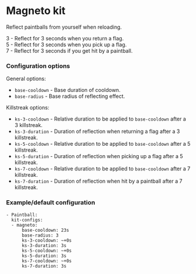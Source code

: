 # Magneto kit
Reflect paintballs from yourself when reloading.

3 - Reflect for 3 seconds when you return a flag. \
5 - Reflect for 3 seconds when you pick up a flag. \
7 - Reflect for 3 seconds if you get hit by a paintball.

### Configuration options
General options:
- `base-cooldown` - Base duration of cooldown.
- `base-radius` - Base radius of reflecting effect.

Killstreak options:
- `ks-3-cooldown` - Relative duration to be applied to `base-cooldown` after a 3 killstreak.
- `ks-3-duration` - Duration of reflection when returning a flag after a 3 killstreak.
- `ks-5-cooldown` - Relative duration to be applied to `base-cooldown` after a 5 killstreak.
- `ks-5-duration` - Duration of reflection when picking up a flag after a 5 killstreak.
- `ks-7-cooldown` - Relative duration to be applied to `base-cooldown` after a 7 killstreak.
- `ks-7-duration` - Duration of reflection when hit by a paintball after a 7 killstreak.


### Example/default configuration
```
- Paintball:
  kit-configs:
  - magneto:
      base-cooldown: 23s
      base-radius: 3
      ks-3-cooldown: ~+0s
      ks-3-duration: 3s
      ks-5-cooldown: ~+0s
      ks-5-duration: 3s
      ks-7-cooldown: ~+0s
      ks-7-duration: 3s
```
